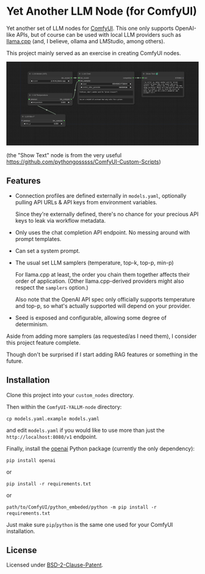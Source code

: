 # Yet Another LLM Node (for ComfyUI)

Yet another set of LLM nodes for [ComfyUI](https://github.com/comfyanonymous/ComfyUI). This one only supports OpenAI-like APIs, but of course can be used with local LLM providers such as [llama.cpp](https://github.com/ggerganov/llama.cpp) (and, I believe, ollama and LMStudio, among others).

This project mainly served as an exercise in creating ComfyUI nodes.

![sample workflow](yallm-sample.png)

(the "Show Text" node is from the very useful https://github.com/pythongosssss/ComfyUI-Custom-Scripts)

## Features

* Connection profiles are defined externally in `models.yaml`, optionally pulling API URLs & API keys from environment variables.

   Since they're externally defined, there's no chance for your precious API keys to leak via workflow metadata.
* Only uses the chat completion API endpoint. No messing around with prompt templates.
* Can set a system prompt.
* The usual set LLM samplers (temperature, top-k, top-p, min-p)

   For llama.cpp at least, the order you chain them together affects their order of application. (Other llama.cpp-derived providers might also respect the `samplers` option.)

   Also note that the OpenAI API spec only officially supports temperature and top-p, so what's actually supported will depend on your provider.
* Seed is exposed and configurable, allowing some degree of determinism.

Aside from adding more samplers (as requested/as I need them), I consider this project feature complete.

Though don't be surprised if I start adding RAG features or something in the future.

## Installation

Clone this project into your `custom_nodes` directory.

Then within the `ComfyUI-YALLM-node` directory:

    cp models.yaml.example models.yaml

and edit `models.yaml` if you would like to use more than just the `http://localhost:8080/v1` endpoint.

Finally, install the [openai](https://pypi.org/project/openai/) Python package (currently the only dependency):

    pip install openai

or

    pip install -r requirements.txt

or

    path/to/ComfyUI/python_embeded/python -m pip install -r requirements.txt

Just make sure `pip`/`python` is the same one used for your ComfyUI installation.

## License

Licensed under [BSD-2-Clause-Patent](https://opensource.org/license/bsdpluspatent).
